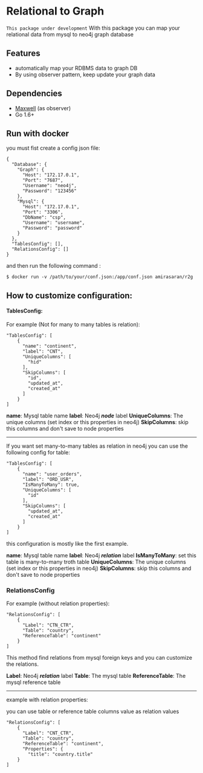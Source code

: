 # Relational to Graph
 `This package under development` 
 With this package you can map your relational data from mysql to neo4j graph database 
  
## Features

* automatically map your RDBMS data to graph DB 
* By using observer pattern, keep update your graph data
 
 
## Dependencies 
 * [Maxwell](https://github.com/zendesk/maxwell) (as observer) 
 * Go 1.6+
 
## Run with docker

you must fist create a config json file:

    {
      "Database": {
        "Graph": {
          "Host": "172.17.0.1",
          "Port": "7687",
          "Username": "neo4j",
          "Password": "123456"
        },
        "Mysql": {
          "Host": "172.17.0.1",
          "Port": "3306",
          "DbName": "csp",
          "Username": "username",
          "Password": "password"
        }
      },
      "TablesConfig": [],
      "RelationsConfig": []
    }
    
and then run the following command :
  
    $ docker run -v /path/to/your/conf.json:/app/conf.json amirasaran/r2g 
    
    
## How to customize configuration:

#### TablesConfig:

For example (Not for many to many tables is relation):

    "TablesConfig": [
        {
          "name": "continent",
          "label": "CNT",
          "UniqueColumns": [
            "hid"
          ],
          "SkipColumns": [
            "id",
            "updated_at",
            "created_at"
          ]
        }
    ]
    
**name**: Mysql table name
**label**: Neo4j ***node*** label
**UniqueColumns**: The unique columns (set index or this properties in neo4j)
**SkipColumns**: skip this columns and don't save to node properties


-----------------------------------------------------------------
 
 If you want set many-to-many tables as relation in neo4j you can use the following config for table:
  
    "TablesConfig": [
        {
          "name": "user_orders",
          "label": "ORD_USR",
          "IsManyToMany": true,
          "UniqueColumns": [
            "id"
          ],
          "SkipColumns": [
            "updated_at",
            "created_at"
          ]
        }
    ]

this configuration is mostly like the first example.

**name**: Mysql table name
**label**: Neo4j ***relation*** label
**IsManyToMany**: set this table is many-to-many troth table
**UniqueColumns**: The unique columns (set index or this properties in neo4j)
**SkipColumns**: skip this columns and don't save to node properties


### RelationsConfig

For example (without relation properties):

    "RelationsConfig": [
        {
          "Label": "CTN_CTR",
          "Table": "country",
          "ReferenceTable": "continent"
        }
    ]

This method find relations from mysql foreign keys and you can customize the relations.

**Label**: Neo4j ***relation*** label
**Table**: The mysql table
**ReferenceTable**: The mysql reference table


-------------------------------------------------------------------

example with relation properties:

you can use table or reference table columns value as relation values

    "RelationsConfig": [
        {
          "Label": "CNT_CTR",
          "Table": "country",
          "ReferenceTable": "continent",
          "Properties": {
            "title": "country.title"
        }
    ]



